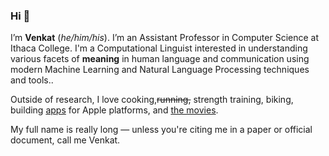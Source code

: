 ### Hi 👋

<p> I’m <strong>Venkat</strong> (<em>he/him/his</em>). I’m an Assistant Professor in Computer Science at Ithaca College. I'm a Computational Linguist interested in understanding various facets of <b>meaning</b> in human language and communication using modern Machine Learning and Natural Language Processing techniques and tools.</a>.

<p>Outside of research, I love cooking,<s>running,</s> strength training, biking, building <a href="/apps">apps</a> for Apple platforms, and <a href="https://letterboxd.com/venkatasg/">the movies</a>.</p>

<p>My full name is really long &mdash; unless you're citing me in a paper or official document, call me Venkat.</p>

